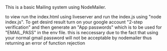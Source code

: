 This is a basic Mailing system using NodeMailer.

to view run the index.html using liveserver and run the index.js using "node index.js". 
To get desird result turn on your google account "2-step verification" and then generate an "App passwords" which is to be used for "EMAIL_PASS" in the env file.
this is neccessary due to the fact that using your normal gmail password will not be acceptable by nodemailer thus returning an error of function rejection
